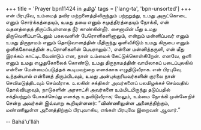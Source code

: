 +++
title = 'Prayer bpn11424 in தமிழ்'
tags = ['lang-ta', 'bpn-unsorted']
+++
என் பிரபுவே, உம்மைத் தவிர மற்றனைத்திலிருந்தும்  பற்றறுத்து,  உமது அருட்கொடை எனும் சொர்க்கத்தையும், உமது தயை எனும் சமுத்திரத்தையும் நோக்கி, என் வதனத்தைத் திருப்பியுள்ளதை நீர்  காண்கின்றீர்.  சைனாயின் மீது உமது திருவெளிப்பாடெனும் பகலவனின் பேரொளிகளினாலும், என்றும் மன்னிப்பவர் எனும் உமது திருநாமம் எனும் தொடுவானத்தின் மீதிருந்து ஒளிவீசிடும் உமது கிருபை எனும் ஒளிக்கோலத்தின் சுடரொளிகளின் பெயராலும்், என்னை மன்னித்தருளி, என் மீது இரக்கம் காட்டிடவேண்டும் என, நான் உம்மைக் கேட்டுக்கொள்கிறேன். எனவே, ஒளி எனும் உமது எழுதுகோலைக் கொண்டு, உமது திருநாமத்தின் வாயிலாகப் படைப்புலகில் என்னை மேன்மைப்படுத்தக் கூடியவற்றை எனக்காக எழுதிடுவீராக.  என் பிரபுவே, உந்தன்பால் என்னைத் திரும்பிடவும், உமது அன்புக்குரியவர்களின் குரலை நான் செவிமடுத்திடவும் செய்வீராக.  உலகின் சக்திகள் அவர்களைப் பலமிழக்கச் செய்வதில் தோல்வியுறவும், நாடுகளின் அரசாட்சி  அவர்களை  உம்மிடமிருந்து  தடுப்பதில் சக்தியற்றும் போகச்செய்து எனக்கு உதவிடுவீராக; மேலும், உம்மை நோக்கி முன்னேறிச் சென்ற அவர்கள் இவ்வாறு கூறியுள்ளனர்: “விண்ணிலுள்ள அனைத்திற்கும், மண்ணிலுள்ள  அனைத்திற்கும் பிரபுவாகிய, எங்கள் பிரபுவே இறைவன் ஆவார்.”

-- Bahá'u'lláh
